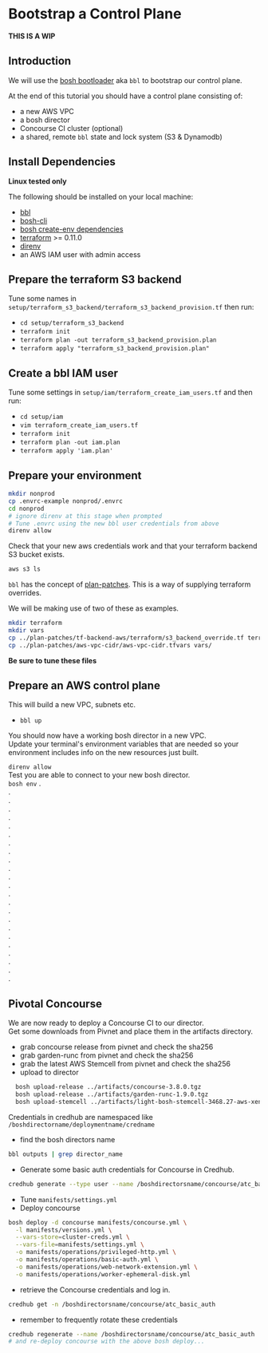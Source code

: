 # Bootstrap a Control Plane

**THIS IS A WIP**

## Introduction

We will use the [bosh bootloader](https://github.com/cloudfoundry/bosh-bootloader) aka `bbl` to bootstrap our control plane.

At the end of this tutorial you should have a control plane consisting of:

* a new AWS VPC
* a bosh director
* Concourse CI cluster (optional)
* a shared, remote `bbl` state and lock system (S3 & Dynamodb)

## Install Dependencies

**Linux tested only**

The following should be installed on your local machine:

* [bbl](https://github.com/cloudfoundry/bosh-bootloader/releases)
* [bosh-cli](https://bosh.io/docs/cli-v2.html)
* [bosh create-env dependencies](https://bosh.io/docs/cli-v2-install/#additional-dependencies)
* [terraform](https://www.terraform.io/downloads.html) >= 0.11.0
* [direnv](https://direnv.net/)
* an AWS IAM user with admin access

## Prepare the terraform S3 backend

Tune some names in `setup/terraform_s3_backend/terraform_s3_backend_provision.tf` then run:
* `cd setup/terraform_s3_backend`
* `terraform init`
* `terraform plan -out terraform_s3_backend_provision.plan`
* `terraform apply "terraform_s3_backend_provision.plan"`

## Create a bbl IAM user

Tune some settings in `setup/iam/terraform_create_iam_users.tf` and then run:
* `cd setup/iam`
* `vim terraform_create_iam_users.tf`
* `terraform init`
* `terraform plan -out iam.plan`
* `terraform apply 'iam.plan'`

## Prepare your environment

``` bash
mkdir nonprod
cp .envrc-example nonprod/.envrc
cd nonprod
# ignore direnv at this stage when prompted
# Tune .envrc using the new bbl user credentials from above
direnv allow
```
Check that your new aws credentials work and that your terraform backend S3 bucket exists.

``` bash
aws s3 ls
```

`bbl` has the concept of [plan-patches](https://github.com/cloudfoundry/bosh-bootloader/tree/master/plan-patches). This is a way of supplying terraform overrides.   

We will be making use of two of these as examples.  

``` bash
mkdir terraform
mkdir vars
cp ../plan-patches/tf-backend-aws/terraform/s3_backend_override.tf terraform/
cp ../plan-patches/aws-vpc-cidr/aws-vpc-cidr.tfvars vars/
```
**Be sure to tune these files**

## Prepare an AWS control plane

This will build a new VPC, subnets etc.  

* `bbl up`

You should now have a working bosh director in a new VPC.  
Update your terminal's environment variables that are needed so your environment includes info on the new resources just built.

`direnv allow`  
Test you are able to connect to your new bosh director.  
`bosh env`
.  
.  
.  
.  
.  
.  
.  
.  
.  
.  
.  
.  
.  
.  
.  
.  
.  
.  
.  
.  
.  
.  
.  
.  

## Pivotal Concourse

We are now ready to deploy a Concourse CI to our director.  
Get some downloads from Pivnet and place them in the artifacts directory.

* grab concourse release from pivnet and check the sha256
* grab garden-runc from pivnet and check the sha256
* grab the latest AWS Stemcell from pivnet and check the sha256
* upload to director
```bash
  bosh upload-release ../artifacts/concourse-3.8.0.tgz
  bosh upload-release ../artifacts/garden-runc-1.9.0.tgz
  bosh upload-stemcell ../artifacts/light-bosh-stemcell-3468.27-aws-xen-hvm-ubuntu-trusty-go_agent.tgz
```
Credentials in credhub are namespaced like `/boshdirectorname/deploymentname/credname`
* find the bosh directors name
```bash
bbl outputs | grep director_name
```
* Generate some basic auth credentials for Concourse in Credhub.
```bash
credhub generate --type user --name /boshdirectorsname/concourse/atc_basic_auth
```
* Tune `manifests/settings.yml`
* Deploy concourse
```bash
bosh deploy -d concourse manifests/concourse.yml \
  -l manifests/versions.yml \
  --vars-store=cluster-creds.yml \
  --vars-file=manifests/settings.yml \
  -o manifests/operations/privileged-http.yml \
  -o manifests/operations/basic-auth.yml \
  -o manifests/operations/web-network-extension.yml \
  -o manifests/operations/worker-ephemeral-disk.yml
```
* retrieve the Concourse credentials and log in.
```bash
credhub get -n /boshdirectorsname/concourse/atc_basic_auth
```
* remember to frequently rotate these credentials
```bash
credhub regenerate --name /boshdirectorsname/concourse/atc_basic_auth
# and re-deploy concourse with the above bosh deploy...
```
